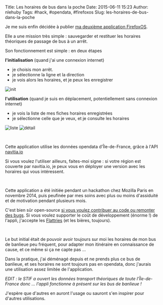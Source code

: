 Title: Les horaires de bus dans la poche
Date: 2015-06-11 15:23
Author: nlehuby
Tags: #hack, #opendata, #firefoxos
Slug: les-horaires-de-bus-dans-la-poche


Je me suis enfin décidée à publier [ma deuxième application
FirefoxOS](https://marketplace.firefox.com/app/horaires-bus/).

</p>

Elle a une mission très simple : sauvegarder et restituer les horaires
théoriques de passage de bus à un arrêt.

</p>

Son fonctionnement est simple : en deux étapes

</p>

**l'initialisation** (quand j'ai une connexion internet)

</p>

-   je choisis mon arrêt.
-   je sélectionne la ligne et la direction
-   je vois alors les horaires, et je peux les enregistrer

![init](https://lut.im/7OLofoqB/4iJUwCBh) 

</p>

**l'utilisation** (quand je suis en déplacement, potentiellement sans
connexion internet)

</p>

-   je vois la liste de mes fiches horaires enregistrées
-   je sélectionne celle que je veux, et je consulte les horaires

![liste](https://lut.im/pCDYsLJ4/PlUVr7l8) ![détail](https://lut.im/XhOwEWa3/19ceOPg2)

</p>

 

</p>

Cette application utilise les données opendata d'Île-de-France, grâce à
l'API [navitia.io](http://navitia.io)

</p>

Si vous voulez l'utiliser ailleurs, faites-moi signe : si votre région
est couverte par navitia.io, je peux vous en déployer une version avec
les horaires qui vous intéressent.

</p>

 

</p>

Cette application a été initiée pendant un hackathon chez Mozilla Paris
en novembre 2014, puis peufinée par mes soins avec plus ou moins
d'assiduité et de motivation pendant plusieurs mois.

</p>

C'est bien sûr open-source [si vous voulez contribuer au code ou
remonter des bugs](https://github.com/nlehuby/Transport_Schedules). Si
vous voulez supporter le coût de développement (énorme !) de l'appli,
j'accepte les
[Flattries](https://flattr.com/thing/f9d454c6ae5459f245a4d6014fb1c4a2)
(et les bières, toujours).

</p>

 

</p>

Le but initial était de pouvoir avoir toujours sur moi les horaires de
mon bus de banlieue peu fréquent, pour adapter mon itinéraire en
connaissance de cause, et ce même si ça ne capte pas ...

</p>

Dans la pratique, j'ai déménagé depuis et ne prends plus ce bus de
banlieue, et ses horaires ne sont toujours pas en opendata, donc
j'aurais une utilisation assez limitée de l'application.

</p>

*EDIT : le STIF a ouvert les données transport théoriques de toute
l'Île-de-France donc ... l'appli fonctionne à présent sur les bus de
banlieue !*

</p>

J'espère que d'autres en auront l'usage ou sauront s'en inspirer pour
d'autres utilisations.

</p>

 

</p>

 
